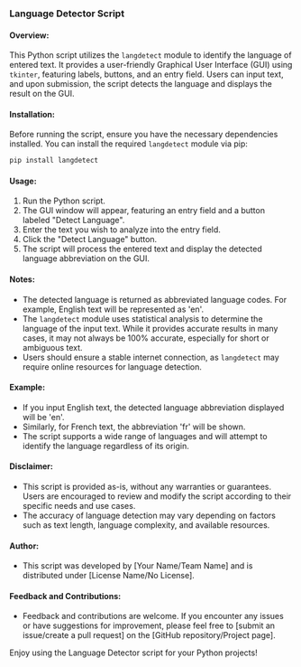 ### Language Detector Script

#### Overview:
This Python script utilizes the `langdetect` module to identify the language of entered text. It provides a user-friendly Graphical User Interface (GUI) using `tkinter`, featuring labels, buttons, and an entry field. Users can input text, and upon submission, the script detects the language and displays the result on the GUI.

#### Installation:
Before running the script, ensure you have the necessary dependencies installed. You can install the required `langdetect` module via pip:

```bash
pip install langdetect
```

#### Usage:
1. Run the Python script.
2. The GUI window will appear, featuring an entry field and a button labeled "Detect Language".
3. Enter the text you wish to analyze into the entry field.
4. Click the "Detect Language" button.
5. The script will process the entered text and display the detected language abbreviation on the GUI.

#### Notes:
- The detected language is returned as abbreviated language codes. For example, English text will be represented as 'en'.
- The `langdetect` module uses statistical analysis to determine the language of the input text. While it provides accurate results in many cases, it may not always be 100% accurate, especially for short or ambiguous text.
- Users should ensure a stable internet connection, as `langdetect` may require online resources for language detection.

#### Example:
- If you input English text, the detected language abbreviation displayed will be 'en'.
- Similarly, for French text, the abbreviation 'fr' will be shown.
- The script supports a wide range of languages and will attempt to identify the language regardless of its origin.

#### Disclaimer:
- This script is provided as-is, without any warranties or guarantees. Users are encouraged to review and modify the script according to their specific needs and use cases.
- The accuracy of language detection may vary depending on factors such as text length, language complexity, and available resources.

#### Author:
- This script was developed by [Your Name/Team Name] and is distributed under [License Name/No License].

#### Feedback and Contributions:
- Feedback and contributions are welcome. If you encounter any issues or have suggestions for improvement, please feel free to [submit an issue/create a pull request] on the [GitHub repository/Project page].

Enjoy using the Language Detector script for your Python projects!

